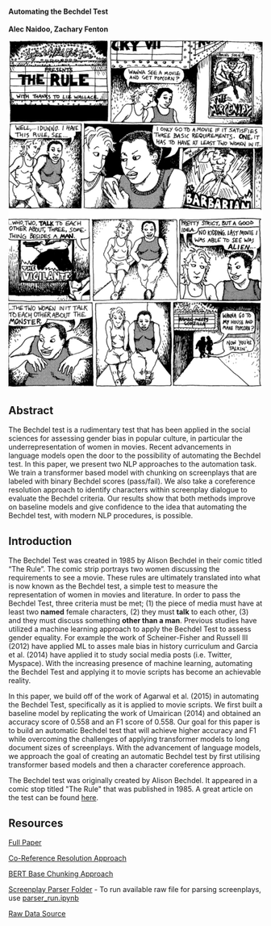 #### Automating the Bechdel Test ####

__Alec Naidoo, Zachary Fenton__

![Original-Comic-Strip](/assets/img/bechdel-comic-origin.jpeg)

## Abstract

The Bechdel test is a rudimentary test that has been applied in the social sciences for assessing gender bias in popular culture, in particular the underrepresentation of women in movies. Recent advancements in language models open the door to the possibility of automating the Bechdel test. In this paper, we present two NLP approaches to the automation task. We train a transformer based model with chunking on screenplays that are labeled with binary Bechdel scores (pass/fail). We also take a coreference resolution approach to identify characters within screenplay dialogue to evaluate the Bechdel criteria. Our results show that both methods improve on baseline models and give confidence to the idea that automating the Bechdel test, with modern NLP procedures, is possible.

## Introduction
The Bechdel Test was created in 1985 by Alison Bechdel in their comic titled “The Rule”. The comic strip portrays two women discussing the requirements to see a movie. These rules are ultimately translated into what is now known as the Bechdel test, a simple test to measure the representation of women in movies and literature.
In order to pass the Bechdel Test, three criteria must be met; (1) the piece of media must have at least two __named__ female characters, (2) they must __talk__ to each other, (3) and they must discuss something __other than a man__. Previous studies have utilized a machine learning approach to apply the Bechdel Test to assess gender equality. For example the work of Scheiner-Fisher and Russell III (2012) have applied ML to asses male bias in history curriculum and Garcia et al. (2014) have applied it to study social media posts (i.e. Twitter, Myspace). With the increasing presence of machine learning, automating the Bechdel Test and applying it to movie scripts has become an achievable reality.

In this paper, we build off of the work of Agarwal et al. (2015) in automating the Bechdel Test, specifically as it is applied to movie scripts. We first built a baseline model by replicating the work of Umairican (2014) and obtained an accuracy score of 0.558 and an F1 score of 0.558. Our goal for this paper is to build an automatic Bechdel test that will achieve higher accuracy and F1 while overcoming the challenges of applying transformer models to long document sizes of screenplays. With the advancement of language models, we approach the goal of creating an automatic Bechdel test by first utilising transformer based models and then a character coreference approach.

The Bechdel test was originally created by Alison Bechdel. It appeared in a comic stop titled "The Rule" that was published in 1985. A great article on the test can be found [here](https://lithub.com/read-the-1985-comic-strip-that-inspired-the-bechdel-test/).


## Resources
[Full Paper](https://github.com/Alec12/Automating-the-Bechdel-Test/blob/main/Automatic%20Bechdel.pdf)

[Co-Reference Resolution Approach](https://github.com/Alec12/Automating-the-Bechdel-Test/tree/main/coreference_resolution_model) 

[BERT Base Chunking Approach](https://github.com/Alec12/Automating-the-Bechdel-Test/blob/main/chunkBertBase.ipynb)

[Screenplay Parser Folder](https://github.com/Alec12/Automating-the-Bechdel-Test/screenplayparser)
    - To run available raw file for parsing screenplays, use [parser_run.ipynb](https://github.com/Alec12/Automating-the-Bechdel-Test/blob/main/parser_run.ipynb)

[Raw Data Source](https://huggingface.co/datasets/mocboch/movie_scripts/tree/main)

